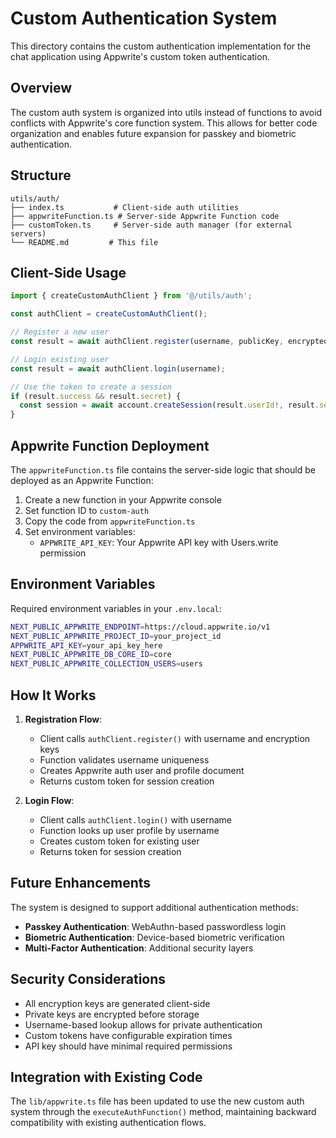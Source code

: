 # Custom Authentication System

This directory contains the custom authentication implementation for the chat application using Appwrite's custom token authentication.

## Overview

The custom auth system is organized into utils instead of functions to avoid conflicts with Appwrite's core function system. This allows for better code organization and enables future expansion for passkey and biometric authentication.

## Structure

```
utils/auth/
├── index.ts           # Client-side auth utilities
├── appwriteFunction.ts # Server-side Appwrite Function code
├── customToken.ts     # Server-side auth manager (for external servers)
└── README.md         # This file
```

## Client-Side Usage

```typescript
import { createCustomAuthClient } from '@/utils/auth';

const authClient = createCustomAuthClient();

// Register a new user
const result = await authClient.register(username, publicKey, encryptedPrivateKey);

// Login existing user
const result = await authClient.login(username);

// Use the token to create a session
if (result.success && result.secret) {
  const session = await account.createSession(result.userId!, result.secret);
}
```

## Appwrite Function Deployment

The `appwriteFunction.ts` file contains the server-side logic that should be deployed as an Appwrite Function:

1. Create a new function in your Appwrite console
2. Set function ID to `custom-auth`
3. Copy the code from `appwriteFunction.ts`
4. Set environment variables:
   - `APPWRITE_API_KEY`: Your Appwrite API key with Users.write permission

## Environment Variables

Required environment variables in your `.env.local`:

```bash
NEXT_PUBLIC_APPWRITE_ENDPOINT=https://cloud.appwrite.io/v1
NEXT_PUBLIC_APPWRITE_PROJECT_ID=your_project_id
APPWRITE_API_KEY=your_api_key_here
NEXT_PUBLIC_APPWRITE_DB_CORE_ID=core
NEXT_PUBLIC_APPWRITE_COLLECTION_USERS=users
```

## How It Works

1. **Registration Flow**:
   - Client calls `authClient.register()` with username and encryption keys
   - Function validates username uniqueness
   - Creates Appwrite auth user and profile document
   - Returns custom token for session creation

2. **Login Flow**:
   - Client calls `authClient.login()` with username
   - Function looks up user profile by username
   - Creates custom token for existing user
   - Returns token for session creation

## Future Enhancements

The system is designed to support additional authentication methods:

- **Passkey Authentication**: WebAuthn-based passwordless login
- **Biometric Authentication**: Device-based biometric verification
- **Multi-Factor Authentication**: Additional security layers

## Security Considerations

- All encryption keys are generated client-side
- Private keys are encrypted before storage
- Username-based lookup allows for private authentication
- Custom tokens have configurable expiration times
- API key should have minimal required permissions

## Integration with Existing Code

The `lib/appwrite.ts` file has been updated to use the new custom auth system through the `executeAuthFunction()` method, maintaining backward compatibility with existing authentication flows.